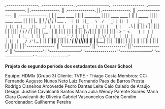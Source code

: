  .----------------.  .----------------.  .----------------.  .----------------.  .----------------. 
| .--------------. || .--------------. || .--------------. || .--------------. || .--------------. |
| |  ____  ____  | || |  ________    | || | ____    ____ | || |     _____    | || |  ____  ____  | |
| | |_   ||   _| | || | |_   ___ `.  | || ||_   \  /   _|| || |    |_   _|   | || | |_  _||_  _| | |
| |   | |__| |   | || |   | |   `. \ | || |  |   \/   |  | || |      | |     | || |   \ \  / /   | |
| |   |  __  |   | || |   | |    | | | || |  | |\  /| |  | || |      | |     | || |    > `' <    | |
| |  _| |  | |_  | || |  _| |___.' / | || | _| |_\/_| |_ | || |     _| |_    | || |  _/ /'`\ \_  | |
| | |____||____| | || | |________.'  | || ||_____||_____|| || |    |_____|   | || | |____||____| | |
| |              | || |              | || |              | || |              | || |              | |
| '--------------' || '--------------' || '--------------' || '--------------' || '--------------' |
 '----------------'  '----------------'  '----------------'  '----------------'  '----------------' 
 
 **Projeto do segundo período dos estudantes da Cesar School**
 
Equipe: HDMIx (Grupo 3)
Cliente: TVPE - Thiago Costa
Membros:
  CC:
    Fernando Augusto Nunes Neto
    Luiz Fernando Paes de Barros Presta
    Rodrigo Cisneiros Arcoverde
    Pedro Dantas Leite
    Caio Calado de Araújo
  Design:
    Justine Cavalcanti Santos
    Maria Julia Wendy Parente Soares
    Maria Clara Cavalcanti de Oliveira
    Gabriel Vasconcelos Corrêa Gondim
Coordenador: Guilherme Pereira



